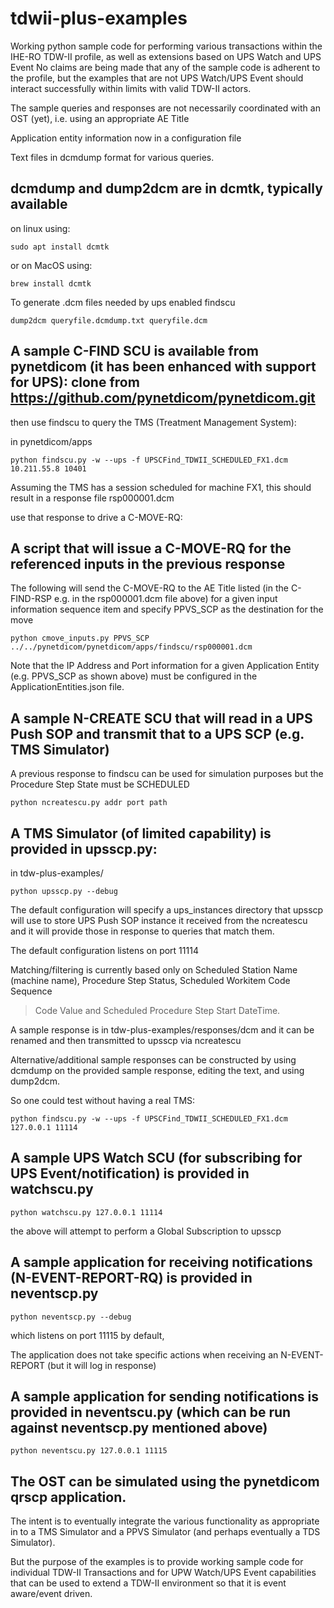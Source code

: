 # tdwii-plus-examples
Working python sample code for performing various transactions within the IHE-RO TDW-II profile, as well as extensions based on UPS Watch and UPS Event
No claims are being made that any of the sample code is adherent to the profile,
but the examples that are not UPS Watch/UPS Event should interact successfully within limits with valid TDW-II actors.

The sample queries and responses are not necessarily coordinated with an OST (yet), i.e. using an appropriate AE Title

Application entity information now in a configuration file

Text files in dcmdump format for various queries.
## dcmdump and dump2dcm are in dcmtk, typically available
on linux using:
```console
sudo apt install dcmtk
```
or
on MacOS using:
```console
brew install dcmtk
```
To generate .dcm files needed by ups enabled findscu
```console
dump2dcm queryfile.dcmdump.txt queryfile.dcm
```

## A sample C-FIND SCU is available from pynetdicom (it has been enhanced with support for UPS): clone from https://github.com/pynetdicom/pynetdicom.git
then use findscu to query the TMS (Treatment Management System):

in pynetdicom/apps

```console
python findscu.py -w --ups -f UPSCFind_TDWII_SCHEDULED_FX1.dcm 10.211.55.8 10401

```
Assuming the TMS has a session scheduled for machine FX1, this should result in a response file
rsp000001.dcm

use that response to drive a C-MOVE-RQ:

## A script that will issue a C-MOVE-RQ for the referenced inputs in the previous response
The following will send the C-MOVE-RQ to the AE Title listed (in the C-FIND-RSP e.g. in the rsp000001.dcm file above) for a given input information sequence item and specify PPVS_SCP as the destination for the move
```console
python cmove_inputs.py PPVS_SCP ../../pynetdicom/pynetdicom/apps/findscu/rsp000001.dcm
```

Note that the IP Address and Port information for a given Application Entity (e.g. PPVS_SCP as shown above) must be configured in the ApplicationEntities.json file.

## A sample N-CREATE SCU that will read in a UPS Push SOP and transmit that to a UPS SCP (e.g. TMS Simulator)
A previous response to findscu can be used for simulation purposes but the Procedure Step State must be SCHEDULED
```console
python ncreatescu.py addr port path
```

## A TMS Simulator (of limited capability) is provided in upsscp.py:
in tdw-plus-examples/
```console
python upsscp.py --debug

```
The default configuration will specify a ups_instances directory that upsscp will use to store UPS Push SOP instance it received from the ncreatescu and it will provide those in response to queries that match them.

The default configuration listens on port 11114

Matching/filtering is currently based only on Scheduled Station Name (machine name), Procedure Step Status, Scheduled Workitem Code Sequence
>Code Value
and Scheduled Procedure Step Start DateTime.

A sample response is in tdw-plus-examples/responses/dcm and it can be renamed and then transmitted to upsscp via ncreatescu

Alternative/additional sample responses can be constructed by using dcmdump on the provided sample response, editing the text, and using dump2dcm.


So one could test without having a real TMS:
```console
python findscu.py -w --ups -f UPSCFind_TDWII_SCHEDULED_FX1.dcm 127.0.0.1 11114

```


## A sample UPS Watch SCU (for subscribing for UPS Event/notification) is provided in watchscu.py
```console
python watchscu.py 127.0.0.1 11114

```
the above will attempt to perform a Global Subscription to upsscp



## A sample application for receiving notifications (N-EVENT-REPORT-RQ) is provided in neventscp.py
```console
python neventscp.py --debug

```
which listens on port 11115 by default,

The application does not take specific actions when receiving an N-EVENT-REPORT (but it will log in response)



## A sample application for sending notifications is provided in neventscu.py (which can be run against neventscp.py mentioned above)
```console
python neventscu.py 127.0.0.1 11115

```

## The OST can be simulated using the pynetdicom qrscp application.

The intent is to eventually integrate the various functionality as appropriate in to a TMS Simulator and a PPVS Simulator (and perhaps eventually a TDS Simulator).

But the purpose of the examples is to provide working sample code for individual TDW-II Transactions and for UPW Watch/UPS Event capabilities that can be used to extend a TDW-II environment so that it is event aware/event driven.
